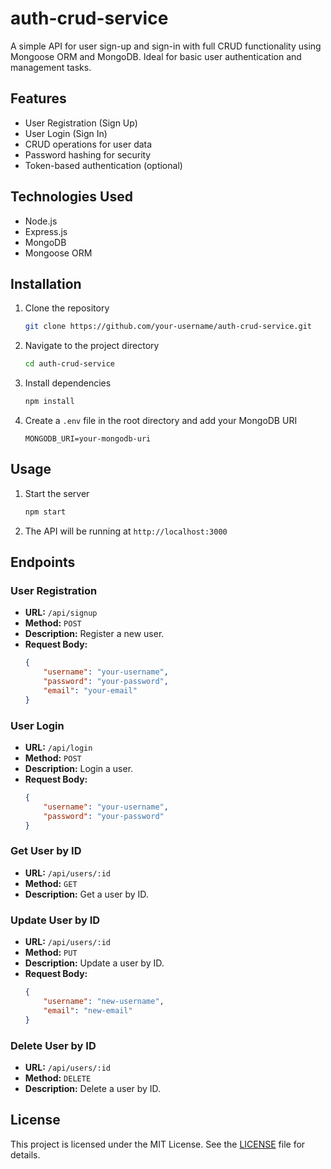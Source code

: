 # auth-crud-service

A simple API for user sign-up and sign-in with full CRUD functionality using Mongoose ORM and MongoDB. Ideal for basic user authentication and management tasks.

## Features
- User Registration (Sign Up)
- User Login (Sign In)
- CRUD operations for user data
- Password hashing for security
- Token-based authentication (optional)

## Technologies Used
- Node.js
- Express.js
- MongoDB
- Mongoose ORM

## Installation

1. Clone the repository
    ```sh
    git clone https://github.com/your-username/auth-crud-service.git
    ```

2. Navigate to the project directory
    ```sh
    cd auth-crud-service
    ```

3. Install dependencies
    ```sh
    npm install
    ```

4. Create a `.env` file in the root directory and add your MongoDB URI
    ```
    MONGODB_URI=your-mongodb-uri
    ```

## Usage

1. Start the server
    ```sh
    npm start
    ```

2. The API will be running at `http://localhost:3000`

## Endpoints

### User Registration
- **URL:** `/api/signup`
- **Method:** `POST`
- **Description:** Register a new user.
- **Request Body:**
    ```json
    {
        "username": "your-username",
        "password": "your-password",
        "email": "your-email"
    }
    ```

### User Login
- **URL:** `/api/login`
- **Method:** `POST`
- **Description:** Login a user.
- **Request Body:**
    ```json
    {
        "username": "your-username",
        "password": "your-password"
    }
    ```

### Get User by ID
- **URL:** `/api/users/:id`
- **Method:** `GET`
- **Description:** Get a user by ID.

### Update User by ID
- **URL:** `/api/users/:id`
- **Method:** `PUT`
- **Description:** Update a user by ID.
- **Request Body:**
    ```json
    {
        "username": "new-username",
        "email": "new-email"
    }
    ```

### Delete User by ID
- **URL:** `/api/users/:id`
- **Method:** `DELETE`
- **Description:** Delete a user by ID.

## License

This project is licensed under the MIT License. See the [LICENSE](LICENSE) file for details.


